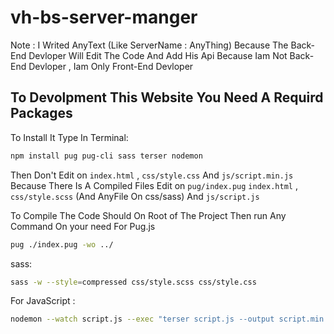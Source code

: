 # vh-bs-server-manger

Note : I Writed AnyText (Like ServerName : AnyThing) Because The Back-End Devloper Will Edit The Code And Add His Api Because Iam Not Back-End Devloper , Iam Only Front-End Devloper

## To Devolpment This Website You Need A Requird Packages
To Install It Type In Terminal: 
```sh
npm install pug pug-cli sass terser nodemon
```

Then Don't Edit on `index.html` , `css/style.css` And `js/script.min.js` Because There Is A Compiled Files Edit on `pug/index.pug` `index.html` , `css/style.scss` (And AnyFile On css/sass) And `js/script.js`

To Compile The Code Should  On Root of The Project Then run Any Command  On your need
For Pug.js
```sh
pug ./index.pug -wo ../
```
sass:
```sh
sass -w --style=compressed css/style.scss css/style.css
```
For JavaScript : 
```sh
nodemon --watch script.js --exec "terser script.js --output script.min.js --compress --mangle --source-map"
```